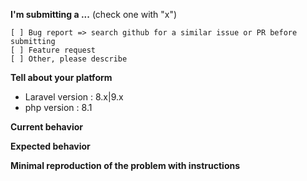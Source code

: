 **I'm submitting a ...**  (check one with "x")

```
[ ] Bug report => search github for a similar issue or PR before submitting
[ ] Feature request
[ ] Other, please describe
```

**Tell about your platform**

* Laravel version : 8.x|9.x
* php version : 8.1

**Current behavior**
<!-- Describe how the bug manifests. -->

**Expected behavior**
<!-- Describe what the behavior would be without the bug. -->

**Minimal reproduction of the problem with instructions**
<!--
If the current behavior is a bug, or you can illustrate your feature request better with an example, 
please provide the *STEPS TO REPRODUCE* and if possible a *MINIMAL DEMO* of the problem.
-->